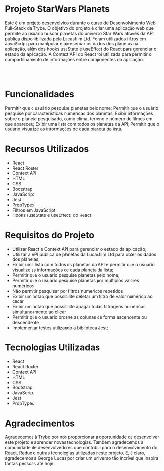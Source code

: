 # Projeto StarWars Planets 

Este é um projeto desenvolvido durante o curso de Desenvolvimento Web Full-Stack da Trybe. O objetivo do projeto é criar uma aplicação web que permite ao usuário buscar planetas do universo Star Wars através da API pública disponibilizada pela Lucasfilm Ltd. Foram utilizados filtros em JavaScript para manipular e apresentar os dados dos planetas na aplicação, além dos hooks useState e useEffect do React para gerenciar o estado da aplicação. A Context API do React foi utilizada para permitir o compartilhamento de informações entre componentes da aplicação.

<br/>

<br/>

# Funcionalidades

Permitir que o usuário pesquise planetas pelo nome;
Permitir que o usuário pesquise por caracteristicas numericas dos planetas;
Exibir informações sobre o planeta pesquisado, como clima, terreno e número de filmes em que apareceu;
Exibir uma lista com todos os planetas da API;
Permitir que o usuário visualize as informações de cada planeta da lista.

# Recursos Utilizados

* React
* React Router
* Context API
* HTML
* CSS
* Bootstrap
* JavaScript
* Jest
* PropTypes
* Filtros em JavaScript
* Hooks (useState e useEffect) do React

# Requisitos do Projeto

* Utilizar React e Context API para gerenciar o estado da aplicação;
* Utilizar a API pública de planetas da Lucasfilm Ltd para obter os dados dos planetas;
* Exibir uma lista com todos os planetas da API e permitir que o usuário visualize as informações de cada planeta da lista;
* Permitir que o usuário pesquise planetas pelo nome;
* Permitir que o usuario pesquise planetas por multiplos valores numéricos
* Não permitir pesquisar por filtros numericos repetidos
* Exibir um botao que possibilite deletar um filtro de valor numérico ao clicar 
* Exibir um botao que possibilite apagar todas filtragens numéricas simultaneamente ao clicar 
* Permitir que o usuario ordene as colunas de forma ascendente ou descendente
* Implementar testes utilizando a biblioteca Jest;

# Tecnologias Utilizadas

* React
* React Router
* Context API
* HTML
* CSS
* Bootstrap
* JavaScript
* Jest
* PropTypes

# Agradecimentos

Agradecemos à Trybe por nos proporcionar a oportunidade de desenvolver este projeto e aprender novas tecnologias. Também agradecemos à comunidade de desenvolvedores que contribui para o desenvolvimento do React, Redux e outras tecnologias utilizadas neste projeto. E, é claro, agradecemos a George Lucas por criar um universo tão incrível que inspira tantas pessoas até hoje.

